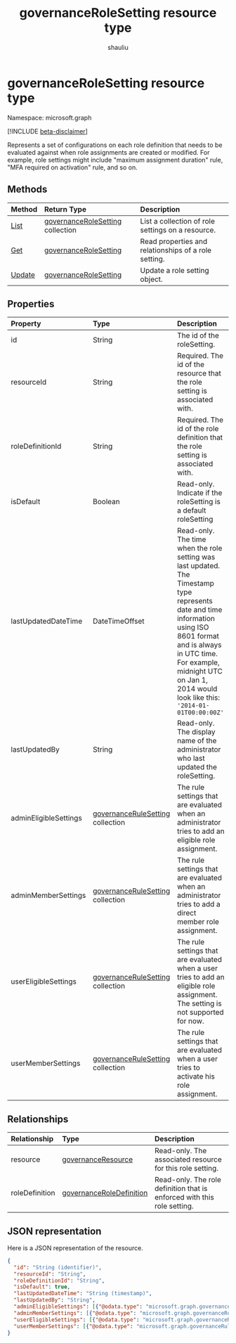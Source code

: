 ﻿---
title: "governanceRoleSetting resource type"
description: "Represents a set of configurations on each role definition that needs to be evaluated against when role assignments are created or modified."
localization_priority: Normal
doc_type: resourcePageType
ms.prod: "microsoft-identity-platform"
author: "shauliu"
---

# governanceRoleSetting resource type

Namespace: microsoft.graph

[!INCLUDE [beta-disclaimer](../../includes/beta-disclaimer.md)]

Represents a set of configurations on each role definition that needs to be evaluated against when role assignments are created or modified. For example, role settings might include "maximum assignment duration" rule, "MFA required on activation" rule, and so on.

## Methods

| Method                                           | Return Type                                                               | Description                                          |
| :----------------------------------------------- | :------------------------------------------------------------------------ | :--------------------------------------------------- |
| [List](../api/governancerolesetting-list.md)     | [governanceRoleSetting](../resources/governancerolesetting.md) collection | List a collection of role settings on a resource.    |
| [Get](../api/governancerolesetting-get.md)       | [governanceRoleSetting](../resources/governancerolesetting.md)            | Read properties and relationships of a role setting. |
| [Update](../api/governancerolesetting-update.md) | [governanceRoleSetting](../resources/governancerolesetting.md)            | Update a role setting object.                        |

## Properties

| Property              | Type                                                                      | Description                                                                                                                                                                                                                                                  |
| :-------------------- | :------------------------------------------------------------------------ | :----------------------------------------------------------------------------------------------------------------------------------------------------------------------------------------------------------------------------------------------------------- |
| id                    | String                                                                    | The id of the roleSetting.                                                                                                                                                                                                                                   |
| resourceId            | String                                                                    | Required. The id of the resource that the role setting is associated with.                                                                                                                                                                                   |
| roleDefinitionId      | String                                                                    | Required. The id of the role definition that the role setting is associated with.                                                                                                                                                                            |
| isDefault             | Boolean                                                                   | Read-only. Indicate if the roleSetting is a default roleSetting                                                                                                                                                                                              |
| lastUpdatedDateTime   | DateTimeOffset                                                            | Read-only. The time when the role setting was last updated. The Timestamp type represents date and time information using ISO 8601 format and is always in UTC time. For example, midnight UTC on Jan 1, 2014 would look like this: `'2014-01-01T00:00:00Z'` |
| lastUpdatedBy         | String                                                                    | Read-only. The display name of the administrator who last updated the roleSetting.                                                                                                                                                                           |
| adminEligibleSettings | [governanceRuleSetting](../resources/governancerulesetting.md) collection | The rule settings that are evaluated when an administrator tries to add an eligible role assignment.                                                                                                                                                         |
| adminMemberSettings   | [governanceRuleSetting](../resources/governancerulesetting.md) collection | The rule settings that are evaluated when an administrator tries to add a direct member role assignment.                                                                                                                                                     |
| userEligibleSettings  | [governanceRuleSetting](../resources/governancerulesetting.md) collection | The rule settings that are evaluated when a user tries to add an eligible role assignment. The setting is not supported for now.                                                                                                                             |
| userMemberSettings    | [governanceRuleSetting](../resources/governancerulesetting.md) collection | The rule settings that are evaluated when a user tries to activate his role assignment.                                                                                                                                                                      |

## Relationships

| Relationship   | Type                                                                 | Description                                                             |
| :------------- | :------------------------------------------------------------------- | :---------------------------------------------------------------------- |
| resource       | [governanceResource](../resources/governanceresource.md)             | Read-only. The associated resource for this role setting.               |
| roleDefinition | [governanceRoleDefinition](../resources/governanceroledefinition.md) | Read-only. The role definition that is enforced with this role setting. |

## JSON representation

Here is a JSON representation of the resource.

<!-- {
  "blockType": "resource",
  "keyProperty": "id",
  "optionalProperties": [

  ],
  "@odata.type": "microsoft.graph.governanceRoleSetting"
}-->

```json
{
  "id": "String (identifier)",
  "resourceId": "String",
  "roleDefinitionId": "String",
  "isDefault": true,
  "lastUpdatedDateTime": "String (timestamp)",
  "lastUpdatedBy": "String",
  "adminEligibleSettings": [{"@odata.type": "microsoft.graph.governanceRuleSetting"}],
  "adminMemberSettings": [{"@odata.type": "microsoft.graph.governanceRuleSetting"}],
  "userEligibleSettings": [{"@odata.type": "microsoft.graph.governanceRuleSetting"}],
  "userMemberSettings": [{"@odata.type": "microsoft.graph.governanceRuleSetting"}]
}

```

<!-- uuid: 8fcb5dbc-d5aa-4681-8e31-b001d5168d79
2015-10-25 14:57:30 UTC -->

<!--
{
  "type": "#page.annotation",
  "description": "governanceRoleSetting",
  "keywords": "",
  "section": "documentation",
  "tocPath": "",
  "suppressions": []
}
-->
